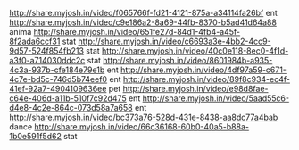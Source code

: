 http://share.myjosh.in/video/f065766f-fd21-4121-875a-a34114fa26bf ent
http://share.myjosh.in/video/c9e186a2-8a69-44fb-8370-b5ad41d64a88 anima
http://share.myjosh.in/video/651fe27d-84d1-4fb4-a45f-8f2ada6ccf31 stat
http://share.myjosh.in/video/c6693a3e-4bb2-4cc9-9d57-524f854fb213 stat
http://share.myjosh.in/video/40c0e118-8ec0-4f1d-a3f0-a714030ddc2c stat
http://share.myjosh.in/video/8601984b-a935-4c3a-937b-cfe184e79e1b ent
http://share.myjosh.in/video/4df97a59-c671-4c7e-bd5c-746d5b74eef0 ent
http://share.myjosh.in/video/89f8c934-ec4f-41ef-92a7-4904109636ee pet
http://share.myjosh.in/video/e98d8fae-c64e-406d-a11b-510f7c92d475 ent
http://share.myjosh.in/video/5aad55c6-d4e8-4c2e-864c-073d58a7a658 ent
http://share.myjosh.in/video/bc373a76-528d-431e-8438-aa8dc77a4bab dance
http://share.myjosh.in/video/66c36168-60b0-40a5-b88a-1b0e591f5d62 stat
